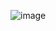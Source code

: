 ![image](https://user-images.githubusercontent.com/66316315/138209801-88e56eb0-5077-4be1-892e-3b93aa1227f2.png)
